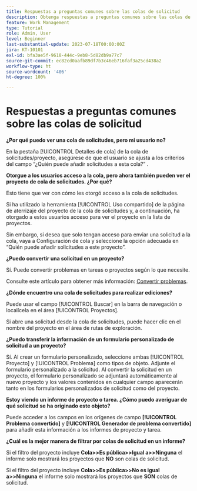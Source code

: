 ```yaml
---
title: Respuestas a preguntas comunes sobre las colas de solicitud
description: Obtenga respuestas a preguntas comunes sobre las colas de solicitud en [!DNL  Workfront].
feature: Work Management
type: Tutorial
role: Admin, User
level: Beginner
last-substantial-update: 2023-07-18T00:00:00Z
jira: KT-10101
exl-id: bfa3ae5f-9618-444c-9eb8-5d82db9a77c7
source-git-commit: ec82cd0aafb89df7b3c46eb716faf3a25cd438a2
workflow-type: ht
source-wordcount: '406'
ht-degree: 100%

---
```


# Respuestas a preguntas comunes sobre las colas de solicitud

**¿Por qué puedo ver una cola de solicitudes, pero mi usuario no?**

En la pestaña [!UICONTROL Detalles de cola] de la cola de solicitudes/proyecto, asegúrese de que el usuario se ajusta a los criterios del campo “¿Quién puede añadir solicitudes a esta cola?” .

**Otorgue a los usuarios acceso a la cola, pero ahora también pueden ver el proyecto de cola de solicitudes. ¿Por qué?**

Esto tiene que ver con cómo les otorgó acceso a la cola de solicitudes.

Si ha utilizado la herramienta [!UICONTROL Uso compartido] de la página de aterrizaje del proyecto de la cola de solicitudes y, a continuación, ha otorgado a estos usuarios acceso para ver el proyecto en la lista de proyectos.

Sin embargo, si desea que solo tengan acceso para enviar una solicitud a la cola, vaya a Configuración de cola y seleccione la opción adecuada en “Quién puede añadir solicitudes a este proyecto”.

**¿Puedo convertir una solicitud en un proyecto?**

Sí. Puede convertir problemas en tareas o proyectos según lo que necesite.

Consulte este artículo para obtener más información: [Convertir problemas](https://experienceleague.adobe.com/docs/workfront/using/manage-work/issues/convert-issues/convert-issues-overview.html?lang=es).

**¿Dónde encuentro una cola de solicitudes para realizar ediciones?**

Puede usar el campo [!UICONTROL Buscar] en la barra de navegación o localícela en el área [!UICONTROL Proyectos].

Si abre una solicitud desde la cola de solicitudes, puede hacer clic en el nombre del proyecto en el área de rutas de exploración.

**¿Puedo transferir la información de un formulario personalizado de solicitud a un proyecto?**

Sí. Al crear un formulario personalizado, seleccione ambas [!UICONTROL Proyecto] y [!UICONTROL Problema] como tipos de objeto. Adjunte el formulario personalizado a la solicitud. Al convertir la solicitud en un proyecto, el formulario personalizado se adjuntará automáticamente al nuevo proyecto y los valores contenidos en cualquier campo aparecerán tanto en los formularios personalizados de solicitud como del proyecto.

**Estoy viendo un informe de proyecto o tarea. ¿Cómo puedo averiguar de qué solicitud se ha originado este objeto?**

Puede acceder a los campos en los orígenes de campo **[!UICONTROL Problema convertido]** y **[!UICONTROL Generador de problema convertido]** para añadir esta información a los informes de proyecto y tarea.

**¿Cuál es la mejor manera de filtrar por colas de solicitud en un informe?**

Si el filtro del proyecto incluye **Cola>>Es pública>>Igual a>>Ninguna** el informe solo mostrará los proyectos que **NO** son colas de solicitud.

Si el filtro del proyecto incluye **Cola>>Es pública>>No es igual a>>Ninguna** el informe solo mostrará los proyectos que **SON** colas de solicitud.
